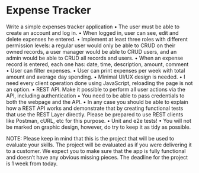 # Expense Tracker

Write a simple expenses tracker application
•	The user must be able to create an account and log in.
•	When logged in, user can see, edit and delete expenses he entered.
•	Implement at least three roles with different permission levels: a regular user would only be able to CRUD on their owned records, a user manager would be able to CRUD users, and an admin would be able to CRUD all records and users.
•	When an expense record is entered, each one has: date, time, description, amount, comment
•	User can filter expenses.
•	User can print expenses per week with total amount and average day spending.
•	Minimal UI/UX design is needed.
•	I need every client operation done using JavaScript, reloading the page is not an option.
•	REST API. Make it possible to perform all user actions via the API, including authentication
•	You need to be able to pass credentials to both the webpage and the API.
•	In any case you should be able to explain how a REST API works and demonstrate that by creating functional tests that use the REST Layer directly. Please be prepared to use REST clients like Postman, cURL, etc for this purpose.
•	Unit and e2e tests!
•	You will not be marked on graphic design, however, do try to keep it as tidy as possible.

NOTE: Please keep in mind that this is the project that will be used to evaluate your skills. The project will be evaluated as if you were delivering it to a customer. We expect you to make sure that the app is fully functional and doesn’t have any obvious missing pieces. The deadline for the project is 1 week from today.
